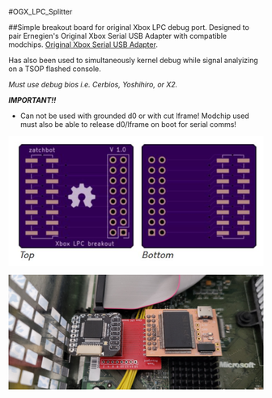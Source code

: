 

#OGX_LPC_Splitter

##Simple breakout board for original Xbox LPC debug port. Designed to pair Ernegien's Original Xbox Serial USB Adapter with compatible modchips. [Original Xbox Serial USB Adapter](https://github.com/XboxDev/serial-usb-adapter). 

Has also been used to simultaneously kernel debug while signal analyizing on a TSOP flashed console. 

*Must use debug bios i.e. Cerbios, Yoshihiro, or X2.*

***IMPORTANT!!*** 
 - Can not be used with grounded d0 or with cut lframe! Modchip used must also be able to release d0/lframe on boot for serial comms!

![PcbSuperIO](images/pcb.JPG?raw=true "Splitter PCB")

![OxSuperIO](images/OxSuperIO.jpg?raw=true "Open Xenium w/ Splitter and SuperIO")
